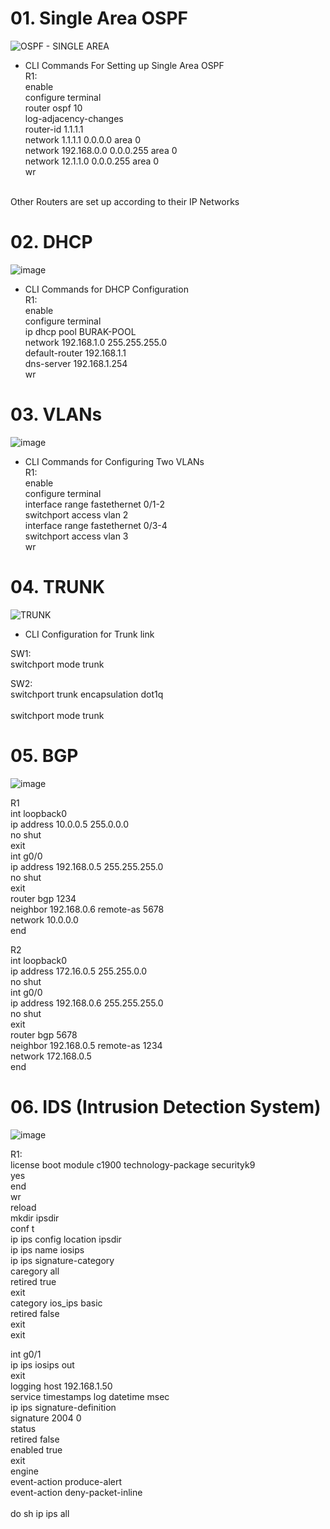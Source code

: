 # 01. Single Area OSPF
![OSPF - SINGLE AREA](https://github.com/user-attachments/assets/d15f19ef-ec6b-4b04-884d-ac1d72bb8c03)
- CLI Commands For Setting up Single Area OSPF<br>
R1:<br>
enable<br>
configure terminal<br>
router ospf 10<br>
log-adjacency-changes<br>
router-id 1.1.1.1 <br>
network 1.1.1.1 0.0.0.0 area 0<br>
network 192.168.0.0 0.0.0.255 area 0<br>
network 12.1.1.0 0.0.0.255 area 0<br>
wr<br>
<br>
Other Routers are set up according to their IP Networks<br>

# 02. DHCP
![image](https://github.com/user-attachments/assets/c63e33bf-9265-4681-8dcd-7579e3adfa44)


- CLI Commands for DHCP Configuration <br>
R1: <br>
enable <br>
configure terminal <br>
ip dhcp pool BURAK-POOL <br>
network 192.168.1.0 255.255.255.0 <br>
default-router 192.168.1.1 <br>
dns-server 192.168.1.254 <br>
wr <br>

# 03. VLANs

![image](https://github.com/user-attachments/assets/7d6b62da-891b-42df-9595-544e13028d52)

- CLI Commands for Configuring Two VLANs <br>
R1: <br>
enable <br>
configure terminal <br>
interface range fastethernet 0/1-2<br>
switchport access vlan 2 <br>
interface range fastethernet 0/3-4 <br>
switchport access vlan 3 <br>
wr <br>

# 04. TRUNK 

![TRUNK](https://github.com/user-attachments/assets/972c1c07-b078-4cfe-b683-377472cb4cee)

- CLI Configuration for Trunk link <br>

SW1: <br>
switchport mode trunk <br>

SW2: <br>
switchport trunk encapsulation dot1q <br>  
switchport mode trunk <br>

# 05. BGP

![image](https://github.com/user-attachments/assets/dac56a9f-d96e-49dc-9442-ec5782856cc9)

R1 <br>
int loopback0<br>
ip address 10.0.0.5 255.0.0.0<br>
no shut<br>
exit<br>
int g0/0<br>
ip address 192.168.0.5 255.255.255.0<br>
no shut<br>
exit<br>
router bgp 1234<br>
neighbor 192.168.0.6 remote-as 5678<br>
network 10.0.0.0<br>
end<br>

R2 <br>
int loopback0<br>
ip address 172.16.0.5 255.255.0.0<br>
no shut<br>
int g0/0<br>
ip address 192.168.0.6 255.255.255.0<br>
no shut<br>
exit<br>
router bgp 5678<br>
neighbor 192.168.0.5 remote-as 1234<br>
network 172.168.0.5<br>
end<br>

# 06. IDS (Intrusion Detection System)
![image](https://github.com/user-attachments/assets/8bffde4e-bd51-42e9-bb91-f30b129b6e3e)

R1: <br>
license boot module c1900 technology-package securityk9<br>
yes<br>
end<br>
wr<br>
reload<br>
mkdir ipsdir<br>
conf t<br>
ip ips config location ipsdir<br>
ip ips name iosips<br>
ip ips signature-category<br>
caregory all<br>
retired true<br>
exit<br>
category ios_ips basic<br>
retired false<br>
exit<br>
exit<br>

int g0/1<br>
ip ips iosips out<br>
exit<br>
logging host 192.168.1.50<br>
service timestamps log datetime msec<br>
ip ips signature-definition<br>
signature 2004 0<br>
status<br>
retired false<br>
enabled true<br>
exit<br>
engine<br>
event-action produce-alert<br>
event-action deny-packet-inline<br>
<br>
do sh ip ips all<br>

